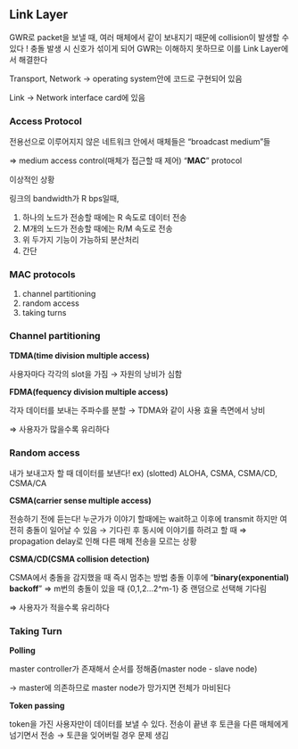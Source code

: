 ## Link Layer

GWR로 packet을 보낼 때, 여러 매체에서 같이 보내지기 때문에 collision이 발생할 수 있다 !
충돌 발생 시 신호가 섞이게 되어 GWR는 이해하지 못하므로 이를 Link Layer에서 해결한다

Transport, Network → operating system안에 코드로 구현되어 있음

Link → Network interface card에 있음

### Access Protocol

전용선으로 이루어지지 않은 네트워크 안에서 매체들은 “broadcast medium”들

⇒ medium access control(매체가 접근할 때 제어) “**MAC**” protocol

이상적인 상황

링크의 bandwidth가 R bps일때,

1. 하나의 노드가 전송할 때에는 R 속도로 데이터 전송
2. M개의 노드가 전송할 때에는 R/M 속도로 전송
3. 위 두가지 기능이 가능하되 분산처리
4. 간단

### MAC protocols

1. channel partitioning
2. random access
3. taking turns

### Channel partitioning

**TDMA(time division multiple access)**

사용자마다 각각의 slot을 가짐 → 자원의 낭비가 심함

**FDMA(fequency division multiple access)**

각자 데이터를 보내는 주파수를 분할 → TDMA와 같이 사용 효율 측면에서 낭비

⇒ 사용자가 많을수록 유리하다

### Random access

내가 보내고자 할 때 데이터를 보낸다!
ex) (slotted) ALOHA, CSMA, CSMA/CD, CSMA/CA

**CSMA(carrier sense multiple access)**

전송하기 전에 듣는다! 누군가가 이야기 할때에는 wait하고 이후에 transmit
하지만 여전히 충돌이 일어날 수 있음 → 기다린 후 동시에 이야기를 하려고 할 때
⇒ propagation delay로 인해 다른 매체 전송을 모르는 상황

**CSMA/CD(CSMA collision detection)**

CSMA에서 충돌을 감지했을 때 즉시 멈추는 방법
충돌 이후에 “**binary(exponential) backoff**” ⇒ m번의 충돌이 있을 때 {0,1,2…2^m-1} 중 랜덤으로 선택해 기다림

⇒ 사용자가 적을수록 유리하다

### Taking Turn

**Polling**

master controller가 존재해서 순서를 정해줌(master node - slave node)

→ master에 의존하므로 master node가 망가지면 전체가 마비된다

**Token passing**

token을 가진 사용자만이 데이터를 보낼 수 있다.
전송이 끝낸 후 토큰을 다른 매체에게 넘기면서 전송
→ 토큰을 잊어버릴 경우 문제 생김
